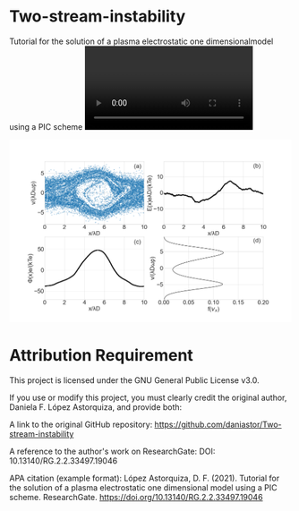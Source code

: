 # Two-stream-instability
Tutorial for the solution of a plasma electrostatic one dimensionalmodel using a PIC scheme ![Here a video](https://github.com/daniastor/Two-stream-instability/blob/main/TSIEH.mp4)

![Simulation Output](https://github.com/daniastor/Two-stream-instability/blob/main/TSIEH_198.png)

# Attribution Requirement
This project is licensed under the GNU General Public License v3.0.

If you use or modify this project, you must clearly credit the original author, Daniela F. López Astorquiza, and provide both:

A link to the original GitHub repository:
https://github.com/daniastor/Two-stream-instability

A reference to the author's work on ResearchGate:
DOI: 10.13140/RG.2.2.33497.19046

APA citation (example format):
López Astorquiza, D. F. (2021). Tutorial for the solution of a plasma electrostatic one dimensional model using a PIC scheme. ResearchGate. https://doi.org/10.13140/RG.2.2.33497.19046
